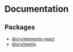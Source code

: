 # Documentation

## Packages

- [@ory/elements-react](@ory/elements-react/index.md)
- [@ory/nextjs](@ory/nextjs/index.md)
